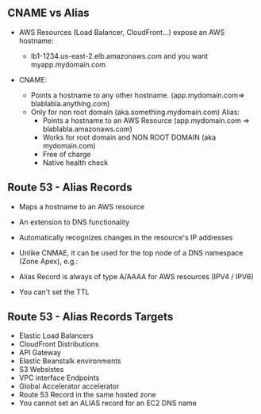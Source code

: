 ## CNAME vs Alias

- AWS Resources (Load Balancer, CloudFront...) expose an AWS hostname:
    - lb1-1234.us-east-2.elb.amazonaws.com and you want myapp.mydomain.com

- CNAME:
  - Points a hostname to any other hostname. (app.mydomain.com=> blablabla.anything.com)
  - Only for non root domain (aka.something.mydomain.com)
Alias:
    - Points a hostname to an AWS Resource (app.mydomain.com => blablabla.amazonaws.com)
    - Works for root domain and NON ROOT DOMAIN (aka mydomain.com)
    - Free of charge
    - Native health check

## Route 53 - Alias Records
- Maps a hostname to an AWS resource
- An extension to DNS functionality
- Automatically recognizes changes in the resource's IP addresses
- Unlike CNMAE, it can be used for the top node of a DNS namespace (Zone Apex), e.g.:
- Alias Record is always of type A/AAAA for AWS resources (IPV4 / IPV6)

- You can't set the TTL

## Route 53 - Alias Records Targets
- Elastic Load Balancers
- CloudFront Distributions
- API Gateway 
- Elastic Beanstalk environments
- S3 Websistes
- VPC interface Endpoints
- Global Accelerator accelerator
- Route 53 Record in the same hosted zone
- You cannot set an ALIAS record for an EC2 DNS name
